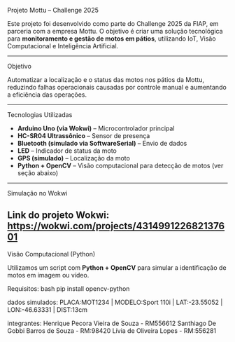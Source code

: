 Projeto Mottu – Challenge 2025

Este projeto foi desenvolvido como parte do Challenge 2025 da FIAP, em parceria com a empresa Mottu. O objetivo é criar uma solução tecnológica para **monitoramento e gestão de motos em pátios**, utilizando IoT, Visão Computacional e Inteligência Artificial.

---

 Objetivo

Automatizar a localização e o status das motos nos pátios da Mottu, reduzindo falhas operacionais causadas por controle manual e aumentando a eficiência das operações.

---

Tecnologias Utilizadas

- **Arduino Uno (via Wokwi)** – Microcontrolador principal
- **HC-SR04 Ultrassônico** – Sensor de presença
- **Bluetooth (simulado via SoftwareSerial)** – Envio de dados
- **LED** – Indicador de status da moto
- **GPS (simulado)** – Localização da moto
- **Python + OpenCV** – Visão computacional para detecção de motos (ver seção abaixo)

---

Simulação no Wokwi

Link do projeto Wokwi:  
https://wokwi.com/projects/431499122682137601
---

Visão Computacional (Python)

Utilizamos um script com **Python + OpenCV** para simular a identificação de motos em imagem ou vídeo.

Requisitos:
bash
pip install opencv-python


dados simulados:
PLACA:MOT1234 | MODELO:Sport 110i | LAT:-23.55052 | LON:-46.63331 | DIST:13cm


integrantes:
Henrique Pecora Vieira de Souza - RM556612
Santhiago De Gobbi Barros de Souza - RM:98420
Lívia de Oliveira Lopes - RM:556281
